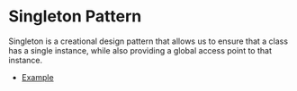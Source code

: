 # Singleton Pattern
Singleton is a creational design pattern that allows us to ensure that a class has a single instance, while also providing a global access point to that instance.

- [Example](https://github.com/Nahuelluca20/design-patterns-typescript/blob/main/SingletonPattern/SingletonPattern.ts)